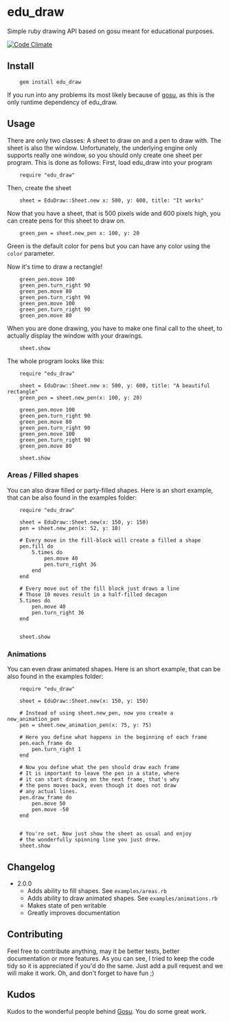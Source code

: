 # edu_draw
Simple ruby drawing API based on gosu meant for educational purposes.

[![Code Climate](https://codeclimate.com/github/AKnopf/edu_draw/badges/gpa.svg)](https://codeclimate.com/github/AKnopf/edu_draw)

## Install

		gem install edu_draw

If you run into any problems its most likely because of [gosu](https://github.com/jlnr/gosu/wiki/Ruby-Tutorial), as this is the only runtime dependency of edu_draw.

## Usage
There are only two classes: A sheet to draw on and a pen to draw with. The sheet is also the window. Unfortunately, the underlying engine only supports really one window, so you should only create one sheet per program. This is done as follows:
First, load edu_draw into your program

		require "edu_draw"

Then, create the sheet

		sheet = EduDraw::Sheet.new x: 500, y: 600, title: "It works"

Now that you have a sheet, that is 500 pixels wide and 600 pixels high, you can create pens for this sheet to draw on.

		green_pen = sheet.new_pen x: 100, y: 20

Green is the default color for pens but you can have any color using the `color` parameter.

Now it's time to draw a rectangle!


		green_pen.move 100
		green_pen.turn_right 90
		green_pen.move 80
		green_pen.turn_right 90
		green_pen.move 100
		green_pen.turn_right 90
		green_pen.move 80


When you are done drawing, you have to make one final call to the sheet, to actually display the window with your drawings.

		sheet.show

The whole program looks like this:


		require "edu_draw"

		sheet = EduDraw::Sheet.new x: 500, y: 600, title: "A beautiful rectangle"
		green_pen = sheet.new_pen(x: 100, y: 20)

		green_pen.move 100
		green_pen.turn_right 90
		green_pen.move 80
		green_pen.turn_right 90
		green_pen.move 100
		green_pen.turn_right 90
		green_pen.move 80

		sheet.show

### Areas / Filled shapes
You can also draw filled or party-filled shapes. Here is an short example, that can be also found in the examples folder:

		require "edu_draw"

		sheet = EduDraw::Sheet.new(x: 150, y: 150)
		pen = sheet.new_pen(x: 52, y: 10)

		# Every move in the fill-block will create a filled a shape
		pen.fill do
			5.times do
				pen.move 40
				pen.turn_right 36
			end
		end

		# Every move out of the fill block just draws a line
		# Those 10 moves result in a half-filled decagon
		5.times do
			pen.move 40
			pen.turn_right 36
		end


		sheet.show


### Animations
You can even draw animated shapes. Here is an short example, that can be also found in the examples folder:

		require "edu_draw"

		sheet = EduDraw::Sheet.new(x: 150, y: 150)

		# Instead of using sheet.new_pen, now you create a new_animation_pen
		pen = sheet.new_animation_pen(x: 75, y: 75)

		# Here you define what happens in the beginning of each frame
		pen.each_frame do
			pen.turn_right 1
		end

		# Now you define what the pen should draw each frame
		# It is important to leave the pen in a state, where
		# it can start drawing on the next frame, that's why
		# the pens moves back, even though it does not draw
		# any actual lines.
		pen.draw_frame do
			pen.move 50
			pen.move -50
		end


		# You're set. Now just show the sheet as usual and enjoy
		# the wonderfully spinning line you just drew.
		sheet.show


## Changelog
- 2.0.0
	- Adds ability to fill shapes. See `examples/areas.rb`
	- Adds ability to draw animated shapes. See `examples/animations.rb`
	- Makes state of pen writable
	- Greatly improves documentation

## Contributing
Feel free to contribute anything, may it be better tests, better documentation or more features. As you can see, I tried to keep the code tidy so it is appreciated if you'd do the same. Just add a pull request and we will make it work. Oh, and don't forget to have fun ;)

## Kudos
Kudos to the wonderful people behind [Gosu](http://www.libgosu.org/). You do some great work.
